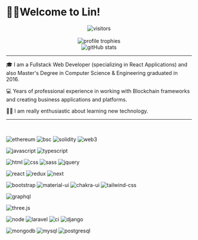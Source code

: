 # 🙋‍♂️Welcome to Lin!

<div align="center">
    <img src="https://visitor-badge.laobi.icu/badge?page_id=lin-crypto.lin-crypto" alt="visitors">
    <br /><br />
    <img src="https://github-profile-trophy.vercel.app/?username=lin-crypto&row=1&column=6&margin-h=8&theme=discord&count_private=true&margin-w=15&no-frame=false" alt="profile trophies" />
    <br />
    <img src="https://github-readme-stats.vercel.app/api?username=lin-crypto&theme=discord_old_blurple&show_icons=true&hide_border=false" alt="gitHub stats">
</div>

---

🎓 I am a Fullstack Web Developer (specializing in React Applications) and also Master's Degree in Computer Science & Engineering graduated in 2016.

💻 Years of professional experience in working with Blockchain frameworks and creating business applications and platforms.

👨‍💻 I am really enthusiastic about learning new technology.

---

<br/>

![ethereum](https://img.shields.io/badge/ETH-3C3C3D?logo=ethereum)
![bsc](https://img.shields.io/badge/BSC-222200?logo=binance)
![solidity](https://img.shields.io/badge/Solidity-363636?logo=solidity&logoColor=white)
![web3](https://img.shields.io/badge/Web_3-F16822?logo=web3.js&logoColor=white)

![javascript](https://img.shields.io/badge/JavaScript-323330?logo=javascript&logoColor=F7DF1E)
![typescript](https://img.shields.io/badge/TypeScript-3178C6?logo=typescript&logoColor=white)

![html](https://img.shields.io/badge/HTML5-E34F26?&logo=html5&logoColor=white)
![css](https://img.shields.io/badge/CSS3-1572B6?&logo=css3&logoColor=white)
![sass](https://img.shields.io/badge/SASS-CC6699?&logo=sass&logoColor=white)
![jquery](https://img.shields.io/badge/jQuery-0769AD?logo=jquery&logoColor=white)

![react](https://img.shields.io/badge/React-20232A?&logo=react&logoColor=61DAFB)
![redux](https://img.shields.io/badge/Redux-593D88?&logo=redux&logoColor=white)
![next](https://img.shields.io/badge/Next-000000?&logo=nextdotjs&logoColor=FFFFFF)

![bootstrap](https://img.shields.io/badge/Bootstrap-563D7C?logo=bootstrap&logoColor=white)
![material-ui](https://img.shields.io/badge/Material_UI-0081CB?logo=mui&logoColor=white)
![chakra-ui](https://img.shields.io/badge/Chakra_UI-319795?logo=chakra-ui&logoColor=white)
![tailwind-css](https://img.shields.io/badge/tailwind_css-06B6D4?logo=tailwind-css&logoColor=white)

![graphql](https://img.shields.io/badge/GraphQL-E434AA?logo=graphql&logoColor=white)

![three.js](https://img.shields.io/badge/Three.js-000000?logo=three.js&logoColor=white)

![node](https://img.shields.io/badge/Node.js-00aa00?logo=node.js&logoColor=white)
![laravel](https://img.shields.io/badge/Laravel-ff1100?logo=laravel&logoColor=white)
![ci](https://img.shields.io/badge/Codeigniter-ff5500?logo=codeigniter&logoColor=white)
![django](https://img.shields.io/badge/Django-00aaff?logo=django)

![mongodb](https://img.shields.io/badge/Monngodb-005500?logo=mongodb&logoColor=white)
![mysql](https://img.shields.io/badge/MySQL-1370a8?logo=mysql&logoColor=white)
![postgresql](https://img.shields.io/badge/Postgresql-00576a?logo=postgresql&logoColor=white)
